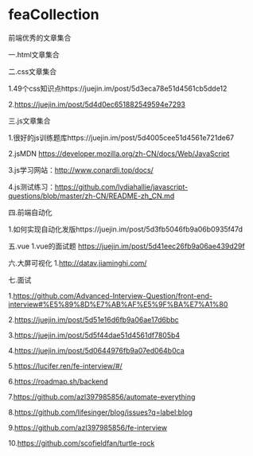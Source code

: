 # feaCollection
前端优秀的文章集合

一.html文章集合

二.css文章集合

1.49个css知识点https://juejin.im/post/5d3eca78e51d4561cb5dde12

2.https://juejin.im/post/5d4d0ec651882549594e7293

三.js文章集合

1.很好的js训练题库https://juejin.im/post/5d4005cee51d4561e721de67

2.jsMDN https://developer.mozilla.org/zh-CN/docs/Web/JavaScript

3.js学习网站：http://www.conardli.top/docs/

4.js测试练习：https://github.com/lydiahallie/javascript-questions/blob/master/zh-CN/README-zh_CN.md

四.前端自动化

1.如何实现自动化发版https://juejin.im/post/5d3fb5046fb9a06b0935f47d

五.vue
1.vue的面试题 https://juejin.im/post/5d41eec26fb9a06ae439d29f

六.大屏可视化
1.http://datav.jiaminghi.com/

七.面试

1.https://github.com/Advanced-Interview-Question/front-end-interview#%E5%89%8D%E7%AB%AF%E5%9F%BA%E7%A1%80

2.https://juejin.im/post/5d51e16d6fb9a06ae17d6bbc

3.https://juejin.im/post/5d5f44dae51d4561df7805b4

4.https://juejin.im/post/5d0644976fb9a07ed064b0ca

5.https://lucifer.ren/fe-interview/#/

6.https://roadmap.sh/backend

7.https://github.com/azl397985856/automate-everything

8.https://github.com/lifesinger/blog/issues?q=label:blog

9.https://github.com/azl397985856/fe-interview

10.https://github.com/scofieldfan/turtle-rock
